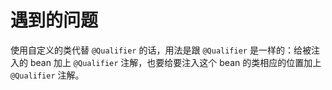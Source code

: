 # 遇到的问题 

使用自定义的类代替 `@Qualifier` 的话，用法是跟 `@Qualifier` 是一样的：给被注入的 bean 加上 `@Qualifier` 注解，也要给要注入这个 bean 的类相应的位置加上 `@Qualifier` 注解。